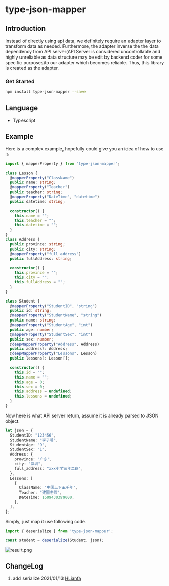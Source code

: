 # type-json-mapper

## Introduction

Instead of directly using api data, we definitely require an adapter layer to transform data as needed. Furthermore, the adapter inverse the the data dependency from API server(API Server is considered uncontrollable and highly unreliable as data structure may be edit by backend coder for some specific purposes)to our adapter which becomes reliable. Thus, this library is created as the adapter.

### Get Started

```bash
npm install type-json-mapper --save
```

## Language

- Typescript

## Example

Here is a complex example, hopefully could give you an idea of how to use it:

```typescript
import { mapperProperty } from "type-json-mapper";

class Lesson {
  @mapperProperty("ClassName")
  public name: string;
  @mapperProperty("Teacher")
  public teacher: string;
  @mapperProperty("DateTime", "datetime")
  public datetime: string;

  constructor() {
    this.name = "";
    this.teacher = "";
    this.datetime = "";
  }
}
class Address {
  public province: string;
  public city: string;
  @mapperProperty("full_address")
  public fullAddress: string;

  constructor() {
    this.province = "";
    this.city = "";
    this.fullAddress = "";
  }
}

class Student {
  @mapperProperty("StudentID", "string")
  public id: string;
  @mapperProperty("StudentName", "string")
  public name: string;
  @mapperProperty("StudentAge", "int")
  public age: number;
  @mapperProperty("StudentSex", "int")
  public sex: number;
  @deepMapperProperty("Address", Address)
  public address?: Address;
  @deepMapperProperty("Lessons", Lesson)
  public lessons?: Lesson[];

  constructor() {
    this.id = "";
    this.name = "";
    this.age = 0;
    this.sex = 0;
    this.address = undefined;
    this.lessons = undefined;
  }
}
```

Now here is what API server return, assume it is already parsed to JSON object.

```typescript
let json = {
  StudentID: "123456",
  StudentName: "李子明",
  StudentAge: "9",
  StudentSex: "1",
  Address: {
    province: "广东",
    city: "深圳",
    full_address: "xxx小学三年二班",
  },
  Lessons: [
    {
      ClassName: "中国上下五千年",
      Teacher: "建国老师",
      DateTime: 1609430399000,
    },
  ],
};
```

Simply, just map it use following code. 

```typescript
import { deserialize } from 'type-json-mapper';

const student = deserialize(Student, json);

```
![result.png](https://i.loli.net/2020/12/30/R59swPZex4NaImQ.png)

## ChangeLog
1. add serialize 2021/01/13 [HLianfa](https://github.com/Hlianfa)